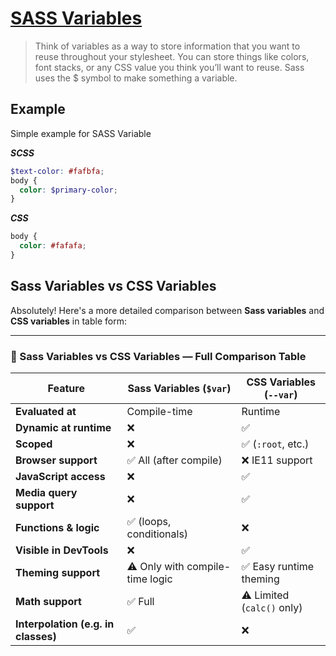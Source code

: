 # [SASS Variables](https://sass-lang.com/guide/#variables)

> Think of variables as a way to store information that you want to reuse throughout your stylesheet. You can store things like colors, font stacks, or any CSS value you think you’ll want to reuse. Sass uses the $ symbol to make something a variable.

## Example

Simple example for SASS Variable

**_SCSS_**

```scss
$text-color: #fafbfa;
body {
  color: $primary-color;
}
```

**_CSS_**

```css
body {
  color: #fafafa;
}
```

## Sass Variables vs CSS Variables

Absolutely! Here's a more detailed comparison between **Sass variables** and **CSS variables** in table form:

---

### 🧠 Sass Variables vs CSS Variables — Full Comparison Table

| Feature                             | **Sass Variables** (`$var`)     | **CSS Variables** (`--var`) |
| ----------------------------------- | ------------------------------- | --------------------------- |
| **Evaluated at**                    | Compile-time                    | Runtime                     |
| **Dynamic at runtime**              | ❌                              | ✅                          |
| **Scoped**                          | ❌                              | ✅ (`:root`, etc.)          |
| **Browser support**                 | ✅ All (after compile)          | ❌ IE11 support             |
| **JavaScript access**               | ❌                              | ✅                          |
| **Media query support**             | ❌                              | ✅                          |
| **Functions & logic**               | ✅ (loops, conditionals)        | ❌                          |
| **Visible in DevTools**             | ❌                              | ✅                          |
| **Theming support**                 | ⚠️ Only with compile-time logic | ✅ Easy runtime theming     |
| **Math support**                    | ✅ Full                         | ⚠️ Limited (`calc()` only)  |
| **Interpolation (e.g. in classes)** | ✅                              | ❌                          |
